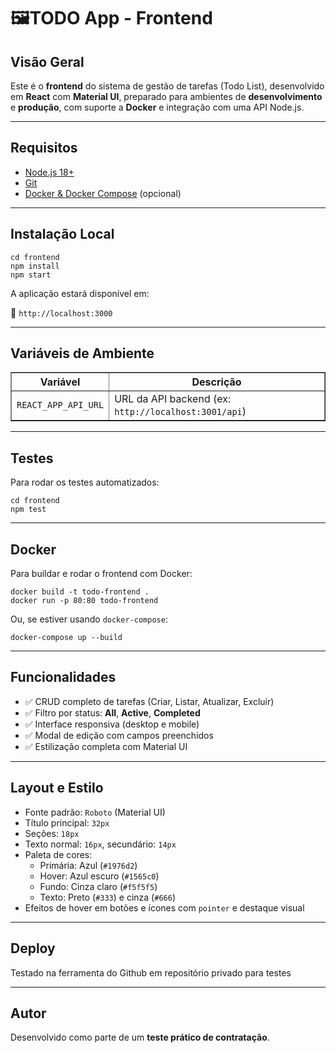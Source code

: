 <h1>🖼️TODO App - Frontend</h1>

<h2>Visão Geral</h2>
<p>
Este é o <strong>frontend</strong> do sistema de gestão de tarefas (Todo List), desenvolvido em <strong>React</strong> com <strong>Material UI</strong>, preparado para ambientes de <strong>desenvolvimento</strong> e <strong>produção</strong>, com suporte a <strong>Docker</strong> e integração com uma API Node.js.
</p>

<hr>

<h2>Requisitos</h2>
<ul>
<li><a href="https://nodejs.org/">Node.js 18+</a></li>
<li><a href="https://git-scm.com/">Git</a></li>
<li><a href="https://www.docker.com/">Docker & Docker Compose</a> (opcional)</li>
</ul>

<hr>

<h2>Instalação Local</h2>
<pre><code>cd frontend
npm install
npm start</code></pre>

<p>A aplicação estará disponível em:</p>
<p>🔗 <code>http://localhost:3000</code></p>

<hr>

<h2>Variáveis de Ambiente</h2>
  <table border="1" cellpadding="6" cellspacing="0">
    <thead>
      <tr>
        <th>Variável</th>
        <th>Descrição</th>
      </tr>
    </thead>
    <tbody>
      <tr>
        <td><code>REACT_APP_API_URL</code></td>
        <td>URL da API backend (ex: <code>http://localhost:3001/api</code>)</td>
      </tr>
    </tbody>
  </table>

  <hr>

  <h2>Testes</h2>
  <p>Para rodar os testes automatizados:</p>
  <pre><code>cd frontend
npm test</code></pre>

  <hr>

  <h2>Docker</h2>
  <p>Para buildar e rodar o frontend com Docker:</p>
  <pre><code>docker build -t todo-frontend .
docker run -p 80:80 todo-frontend</code></pre>

  <p>Ou, se estiver usando <code>docker-compose</code>:</p>
  <pre><code>docker-compose up --build</code></pre>

  <hr>

  <h2>Funcionalidades</h2>
  <ul>
    <li>✅ CRUD completo de tarefas (Criar, Listar, Atualizar, Excluir)</li>
    <li>✅ Filtro por status: <strong>All</strong>, <strong>Active</strong>, <strong>Completed</strong></li>
    <li>✅ Interface responsiva (desktop e mobile)</li>
    <li>✅ Modal de edição com campos preenchidos</li>
    <li>✅ Estilização completa com Material UI</li>
  </ul>

  <hr>

  <h2>Layout e Estilo</h2>
  <ul>
    <li>Fonte padrão: <code>Roboto</code> (Material UI)</li>
    <li>Título principal: <code>32px</code></li>
    <li>Seções: <code>18px</code></li>
    <li>Texto normal: <code>16px</code>, secundário: <code>14px</code></li>
    <li>Paleta de cores:
      <ul>
        <li>Primária: Azul (<code>#1976d2</code>)</li>
        <li>Hover: Azul escuro (<code>#1565c0</code>)</li>
        <li>Fundo: Cinza claro (<code>#f5f5f5</code>)</li>
        <li>Texto: Preto (<code>#333</code>) e cinza (<code>#666</code>)</li>
      </ul>
    </li>
    <li>Efeitos de hover em botões e ícones com <code>pointer</code> e destaque visual</li>
  </ul>

  <hr>

  <h2>Deploy</h2>
  <p>Testado na ferramenta do Github em repositório privado para testes</p>


  <hr>

  <h2>Autor</h2>
  <p>Desenvolvido como parte de um <strong>teste prático de contratação</strong>.</p>